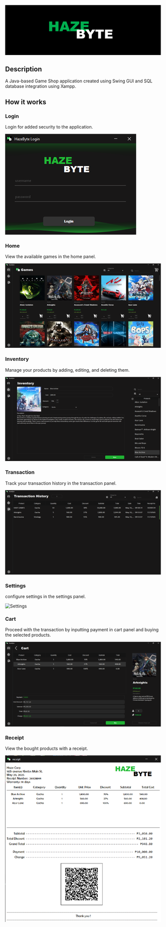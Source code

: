 <div align="center">
  <img src="HazeByteBanner.png" alt="Haze Byte"/>
</div>

<h2>Description</h2>
<p>A Java-based Game Shop application created using Swing GUI and SQL database integration using Xampp.</p>


<h2>How it works</h2>

<h3>Login</h3>
<p>Login for added security to the application.</p>
<img src="screenshots/login.png" alt="Login"/>

<h3>Home</h3>
<p>View the available games in the home panel.</p>
<img src="screenshots/home.png" alt="Home"/>

<h3>Inventory</h3>
<p>Manage your products by adding, editing, and deleting them.</p>
<img src="screenshots/edit.png" alt="Inventory"/>

<h3>Transaction</h3>
<p>Track your transaction history in the transaction panel.</p>
<img src="screenshots/transaction.png" alt="Transaction"/>

<h3>Settings</h3>
<p>configure settings in the settings panel.</p>
<img src="screenshots/setttings.png" alt="Settings"/>

<h3>Cart</h3>
<p>Proceed with the transaction by inputting payment in cart panel and buying the selected products.</p>
<img src="screenshots/cart.png" alt="Cart"/>

<h3>Receipt</h3>
<p>View the bought products with a receipt.</p>
<img src="screenshots/receipt.png" alt="Receipt"/>
